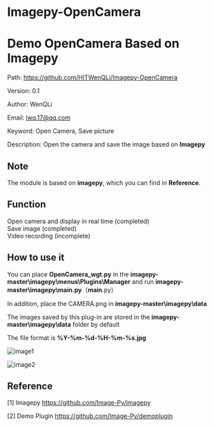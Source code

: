 # Imagepy-OpenCamera
# Demo OpenCamera Based on Imagepy

Path: https://github.com/HITWenQLi/Imagepy-OpenCamera

Version: 0.1

Author: WenQLi

Email: lwq.17@qq.com

Keyword: Open Camera, Save picture

Description: Open the camera and save the image based on **Imagepy**  

## Note
The module is based on **imagepy**, which you can find in **Reference**.  

## Function
  Open camera and display in real time (completed)  
  Save image (completed)  
  Video recording (incomplete)  

## How to use it  
You can place **OpenCamera_wgt.py** in the **imagepy-master\imagepy\menus\Plugins\Manager** and run **imagepy-master\imagepy\main.py**（__main__.py）  

In addition, place the CAMERA.png in **imagepy-master\imagepy\data**  

The images saved by this plug-in are stored in the **imagepy-master\imagepy\data** folder by default  

The file format is **%Y-%m-%d-%H-%m-%s.jpg**  

![image1](https://github.com/HITWenQLi/Imagepy-OpenCamera/tree/main/image/C1.jpg)  

![image2](https://github.com/HITWenQLi/Imagepy-OpenCamera/tree/main/image/C2.jpg)  

## Reference
[1] Imagepy https://github.com/Image-Py/imagepy  

[2] Demo Plugin https://github.com/Image-Py/demoplugin  
